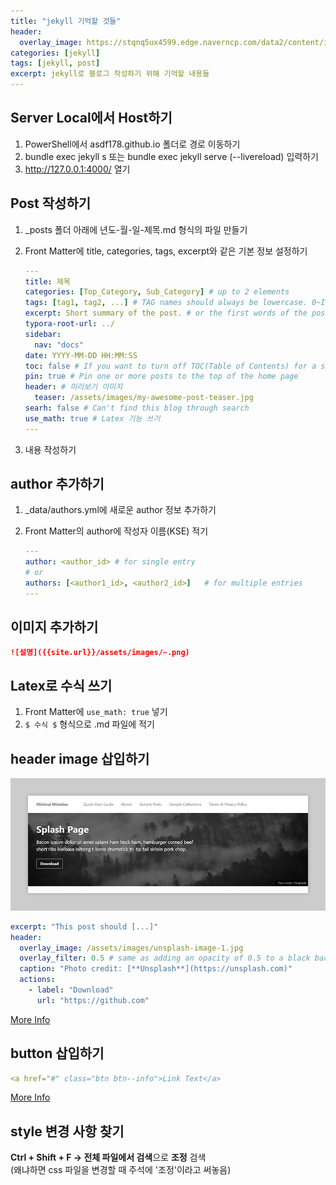 ```yaml
---
title: "jekyll 기억할 것들"
header:
  overlay_image: https://stqnq5ux4599.edge.naverncp.com/data2/content/image/2023/04/24/.cache/512/202304240914899.jpg
categories: [jekyll]
tags: [jekyll, post]
excerpt: jekyll로 블로그 작성하기 위해 기억할 내용들
---
```


## Server Local에서 Host하기

1. PowerShell에서 asdf178.github.io 폴더로 경로 이동하기
2. bundle exec jekyll s 또는 bundle exec jekyll serve (--livereload) 입력하기
3. http://127.0.0.1:4000/ 열기

## Post 작성하기

1. _posts 폴더 아래에 년도-월-일-제목.md 형식의 파일 만들기

2. Front Matter에 title, categories, tags, excerpt와 같은 기본 정보 설정하기

   ```yaml
   ---
   title: 제목
   categories: [Top_Category, Sub_Category] # up to 2 elements
   tags: [tag1, tag2, ...] # TAG names should always be lowercase. 0~INFINITY
   excerpt: Short summary of the post. # or the first words of the post are used.
   typora-root-url: ../
   sidebar:
     nav: "docs"
   date: YYYY-MM-DD HH:MM:SS
   toc: false # If you want to turn off TOC(Table of Contents) for a specific post, add this line.
   pin: true # Pin one or more posts to the top of the home page 
   header: # 미리보기 이미지
     teaser: /assets/images/my-awesome-post-teaser.jpg 
   searh: false # Can't find this blog through search
   use_math: true # Latex 기능 쓰기
   ---
   ```

3. 내용 작성하기

## author 추가하기

1. _data/authors.yml에 새로운 author 정보 추가하기

2. Front Matter의 author에 작성자 이름(KSE) 적기

   ```yaml
   ---
   author: <author_id> # for single entry
   # or
   authors: [<author1_id>, <author2_id>]   # for multiple entries
   ---
   ```



## 이미지 추가하기

```markdown
![설명]({{site.url}}/assets/images/~.png)
```



## Latex로 수식 쓰기

1. Front Matter에 `use_math: true` 넣기
2. `$ 수식 $`  형식으로 .md 파일에 적기


## header image 삽입하기
![example image](\assets\images\mm-header-overlay-black-filter.jpg)
```yaml
excerpt: "This post should [...]"
header:
  overlay_image: /assets/images/unsplash-image-1.jpg
  overlay_filter: 0.5 # same as adding an opacity of 0.5 to a black background
  caption: "Photo credit: [**Unsplash**](https://unsplash.com)"
  actions:
    - label: "Download"
      url: "https://github.com"
```
<a href="https://mmistakes.github.io/minimal-mistakes/docs/layouts/#header-overlay" class="btn btn--info">More Info</a>

## button 삽입하기
```yaml
<a href="#" class="btn btn--info">Link Text</a>
```
<a href="https://mmistakes.github.io/minimal-mistakes/docs/utility-classes/#buttons" class="btn btn--info">More Info</a>

## style 변경 사항 찾기
**Ctrl + Shift + F &rarr; 전체 파일에서 검색**으로 **조정** 검색<br>
(왜냐하면 css 파일을 변경할 때 주석에 '조정'이라고 써놓음)